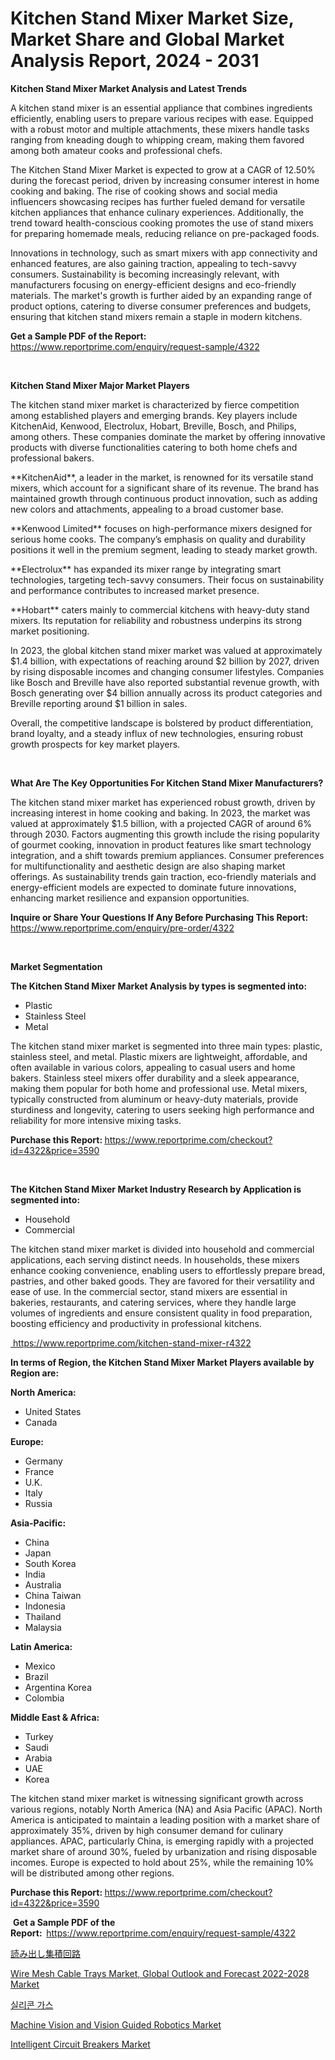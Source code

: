<p><h1>Kitchen Stand Mixer Market Size, Market Share and Global Market Analysis Report, 2024 - 2031</h1></p><p><strong>Kitchen Stand Mixer Market Analysis and Latest Trends</strong></p>
<p><p>A kitchen stand mixer is an essential appliance that combines ingredients efficiently, enabling users to prepare various recipes with ease. Equipped with a robust motor and multiple attachments, these mixers handle tasks ranging from kneading dough to whipping cream, making them favored among both amateur cooks and professional chefs. </p><p>The Kitchen Stand Mixer Market is expected to grow at a CAGR of 12.50% during the forecast period, driven by increasing consumer interest in home cooking and baking. The rise of cooking shows and social media influencers showcasing recipes has further fueled demand for versatile kitchen appliances that enhance culinary experiences. Additionally, the trend toward health-conscious cooking promotes the use of stand mixers for preparing homemade meals, reducing reliance on pre-packaged foods.</p><p>Innovations in technology, such as smart mixers with app connectivity and enhanced features, are also gaining traction, appealing to tech-savvy consumers. Sustainability is becoming increasingly relevant, with manufacturers focusing on energy-efficient designs and eco-friendly materials. The market's growth is further aided by an expanding range of product options, catering to diverse consumer preferences and budgets, ensuring that kitchen stand mixers remain a staple in modern kitchens.</p></p>
<p><strong>Get a Sample PDF of the Report:&nbsp;</strong> <a href="https://www.reportprime.com/enquiry/request-sample/4322">https://www.reportprime.com/enquiry/request-sample/4322</a></p>
<p>&nbsp;</p>
<p><strong>Kitchen Stand Mixer Major Market Players</strong></p>
<p><p>The kitchen stand mixer market is characterized by fierce competition among established players and emerging brands. Key players include KitchenAid, Kenwood, Electrolux, Hobart, Breville, Bosch, and Philips, among others. These companies dominate the market by offering innovative products with diverse functionalities catering to both home chefs and professional bakers.</p><p>**KitchenAid**, a leader in the market, is renowned for its versatile stand mixers, which account for a significant share of its revenue. The brand has maintained growth through continuous product innovation, such as adding new colors and attachments, appealing to a broad customer base.</p><p>**Kenwood Limited** focuses on high-performance mixers designed for serious home cooks. The company’s emphasis on quality and durability positions it well in the premium segment, leading to steady market growth.</p><p>**Electrolux** has expanded its mixer range by integrating smart technologies, targeting tech-savvy consumers. Their focus on sustainability and performance contributes to increased market presence.</p><p>**Hobart** caters mainly to commercial kitchens with heavy-duty stand mixers. Its reputation for reliability and robustness underpins its strong market positioning.</p><p>In 2023, the global kitchen stand mixer market was valued at approximately $1.4 billion, with expectations of reaching around $2 billion by 2027, driven by rising disposable incomes and changing consumer lifestyles. Companies like Bosch and Breville have also reported substantial revenue growth, with Bosch generating over $4 billion annually across its product categories and Breville reporting around $1 billion in sales.</p><p>Overall, the competitive landscape is bolstered by product differentiation, brand loyalty, and a steady influx of new technologies, ensuring robust growth prospects for key market players.</p></p>
<p>&nbsp;</p>
<p><strong>What Are The Key Opportunities For Kitchen Stand Mixer Manufacturers?</strong></p>
<p><p>The kitchen stand mixer market has experienced robust growth, driven by increasing interest in home cooking and baking. In 2023, the market was valued at approximately $1.5 billion, with a projected CAGR of around 6% through 2030. Factors augmenting this growth include the rising popularity of gourmet cooking, innovation in product features like smart technology integration, and a shift towards premium appliances. Consumer preferences for multifunctionality and aesthetic design are also shaping market offerings. As sustainability trends gain traction, eco-friendly materials and energy-efficient models are expected to dominate future innovations, enhancing market resilience and expansion opportunities.</p></p>
<p><strong>Inquire or Share Your Questions If Any Before Purchasing This Report:</strong> <a href="https://www.reportprime.com/enquiry/pre-order/4322">https://www.reportprime.com/enquiry/pre-order/4322</a></p>
<p>&nbsp;</p>
<p><strong>Market Segmentation</strong></p>
<p><strong>The Kitchen Stand Mixer Market Analysis by types is segmented into:</strong></p>
<p><ul><li>Plastic</li><li>Stainless Steel</li><li>Metal</li></ul></p>
<p><p>The kitchen stand mixer market is segmented into three main types: plastic, stainless steel, and metal. Plastic mixers are lightweight, affordable, and often available in various colors, appealing to casual users and home bakers. Stainless steel mixers offer durability and a sleek appearance, making them popular for both home and professional use. Metal mixers, typically constructed from aluminum or heavy-duty materials, provide sturdiness and longevity, catering to users seeking high performance and reliability for more intensive mixing tasks.</p></p>
<p><strong>Purchase this Report:&nbsp;</strong><a href="https://www.reportprime.com/checkout?id=4322&price=3590">https://www.reportprime.com/checkout?id=4322&price=3590</a></p>
<p>&nbsp;</p>
<p><strong>The Kitchen Stand Mixer Market Industry Research by Application is segmented into:</strong></p>
<p><ul><li>Household</li><li>Commercial</li></ul></p>
<p><p>The kitchen stand mixer market is divided into household and commercial applications, each serving distinct needs. In households, these mixers enhance cooking convenience, enabling users to effortlessly prepare bread, pastries, and other baked goods. They are favored for their versatility and ease of use. In the commercial sector, stand mixers are essential in bakeries, restaurants, and catering services, where they handle large volumes of ingredients and ensure consistent quality in food preparation, boosting efficiency and productivity in professional kitchens.</p></p>
<p><a href="https://www.reportprime.com/kitchen-stand-mixer-r4322">&nbsp;https://www.reportprime.com/kitchen-stand-mixer-r4322</a></p>
<p><strong>In terms of Region, the Kitchen Stand Mixer Market Players available by Region are:</strong></p>
<p>
    <p> <strong> North America: </strong>
        <ul>
            <li>United States</li>
            <li>Canada</li>
        </ul>
        </p> 
    <p> <strong> Europe: </strong>
        <ul>
            <li>Germany</li>
            <li>France</li>
            <li>U.K.</li>
            <li>Italy</li>
            <li>Russia</li>
        </ul>
        </p> 
    <p> <strong> Asia-Pacific: </strong>
        <ul>
            <li>China</li>
            <li>Japan</li>
            <li>South Korea</li>
            <li>India</li>
            <li>Australia</li>
            <li>China Taiwan</li>
            <li>Indonesia</li>
            <li>Thailand</li>
            <li>Malaysia</li>
        </ul>
        </p> 
    <p> <strong> Latin America: </strong>
        <ul>
            <li>Mexico</li>
            <li>Brazil</li>
            <li>Argentina Korea</li>
            <li>Colombia</li>
        </ul>
        </p> 
    <p> <strong> Middle East & Africa: </strong>
        <ul>
            <li>Turkey</li>
            <li>Saudi</li>
            <li>Arabia</li>
            <li>UAE</li>
            <li>Korea</li>
        </ul>
    </p>
    </p>
<p><p>The kitchen stand mixer market is witnessing significant growth across various regions, notably North America (NA) and Asia Pacific (APAC). North America is anticipated to maintain a leading position with a market share of approximately 35%, driven by high consumer demand for culinary appliances. APAC, particularly China, is emerging rapidly with a projected market share of around 30%, fueled by urbanization and rising disposable incomes. Europe is expected to hold about 25%, while the remaining 10% will be distributed among other regions.</p></p>
<p><strong>Purchase this Report: </strong><a href="https://www.reportprime.com/checkout?id=4322&price=3590">https://www.reportprime.com/checkout?id=4322&price=3590</a></p>
<p>&nbsp;<strong>Get a Sample PDF of the Report:&nbsp;&nbsp;</strong><a href="https://www.reportprime.com/enquiry/request-sample/4322">https://www.reportprime.com/enquiry/request-sample/4322</a></p>
<p><strong></strong></p>
<p><p><a href="https://medium.com/@kathleencrooks2003/readout-integrated-circuits-market-%E3%81%AE%E3%82%B0%E3%83%AD%E3%83%BC%E3%83%90%E3%83%AB%E5%B8%82%E5%A0%B4%E6%A6%82%E8%A6%81%E3%81%AF-%E4%B8%96%E7%95%8C%E3%81%8A%E3%82%88%E3%81%B3%E4%B8%BB%E8%A6%81%E5%B8%82%E5%A0%B4%E3%81%AB%E3%81%8A%E3%81%91%E3%82%8B%E6%A5%AD%E7%95%8C%E3%81%AB%E5%BD%B1%E9%9F%BF%E3%82%92%E4%B8%8E%E3%81%88%E3%82%8B%E4%B8%BB%E8%A6%81%E3%81%AA%E3%83%88%E3%83%AC%E3%83%B3%E3%83%89%E3%81%AB%E3%81%A4%E3%81%84%E3%81%A6-%E7%8B%AC%E8%87%AA%E3%81%AE%E8%A6%96%E7%82%B9%E3%82%92%E6%8F%90%E4%BE%9B%E3%81%97%E3%81%BE%E3%81%99-1b8e90400f0d">読み出し集積回路</a></p><p><a href="https://medium.com/@loganunn65756/this-report-aims-to-provide-a-comprehensive-presentation-of-the-global-market-for-wire-mesh-cable-2693e0b2be8c">Wire Mesh Cable Trays Market, Global Outlook and Forecast 2022-2028 Market</a></p><p><a href="https://medium.com/@melodyfunk1988/silicon-gases-market-%EC%9D%98-%EA%B8%80%EB%A1%9C%EB%B2%8C-%EC%8B%9C%EC%9E%A5-%EA%B0%9C%EC%9A%94%EB%8A%94-%EC%A0%84-%EC%84%B8%EA%B3%84-%EB%B0%8F-%EC%A3%BC%EC%9A%94-%EC%8B%9C%EC%9E%A5%EC%9D%98-%EC%82%B0%EC%97%85%EC%97%90-%EC%98%81%ED%96%A5%EC%9D%84-%EB%AF%B8%EC%B9%98%EB%8A%94-%EC%A3%BC%EC%9A%94-%ED%8A%B8%EB%A0%8C%EB%93%9C%EC%97%90-%EB%8C%80%ED%95%9C-%EB%8F%85%ED%8A%B9%ED%95%9C-%EA%B4%80%EC%A0%90%EC%9D%84-%EC%A0%9C%EA%B3%B5%ED%95%A9%EB%8B%88%EB%8B%A4-a25b06711ea8">실리콘 가스</a></p><p><a href="https://issuu.com/reportprime-2/docs/machine-vision-and-vision-guided-ro_af088bcbd90f24">Machine Vision and Vision Guided Robotics Market</a></p><p><a href="https://github.com/LaurenShaw586/Market-Research-Report-List-1/blob/main/intelligent-circuit-breakers-market.md">Intelligent Circuit Breakers Market</a></p></p>